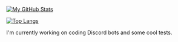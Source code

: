 [![My GitHub Stats](https://github-readme-stats.vercel.app/api?username=Tilier&hide=issues,prs,contribs&count_private=true&show_icons=true)](https://github.com/Tilier)

[![Top Langs](https://github-readme-stats.vercel.app/api/top-langs/?username=Tilier&layout=compact)](https://github.com/Tilier)


I'm currently working on coding Discord bots and some cool tests.
